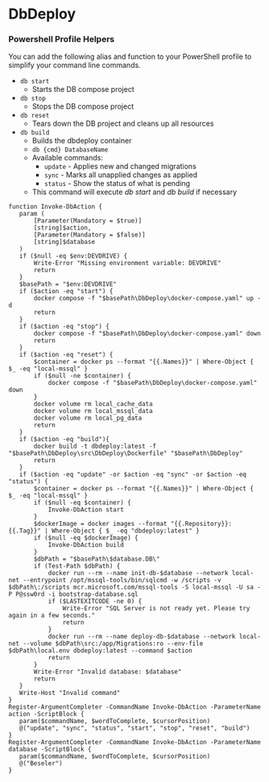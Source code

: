 # DbDeploy
 
### Powershell Profile Helpers

You can add the following alias and function to your PowerShell profile to simplify your command line commands.

- `db start`
	- Starts the DB compose project
- `db stop`
	- Stops the DB compose project
- `db reset`
	- Tears down the DB project and cleans up all resources
- `db build`
	- Builds the dbdeploy container
	- `db {cmd} DatabaseName`
	- Available commands:
		- `update` - Applies new and changed migrations
		- `sync` - Marks all unapplied changes as applied
		- `status` - Show the status of what is pending
	- This command will execute *db start* and *db build* if necessary

 ```
function Invoke-DbAction {
	param (
		[Parameter(Mandatory = $true)]
		[string]$action,
		[Parameter(Mandatory = $false)]
		[string]$database
	)
	if ($null -eq $env:DEVDRIVE) {
        Write-Error "Missing environment variable: DEVDRIVE"
        return
	}
	$basePath = "$env:DEVDRIVE"
	if ($action -eq "start") {
		docker compose -f "$basePath\DbDeploy\docker-compose.yaml" up -d
		return
	}
	if ($action -eq "stop") {
		docker compose -f "$basePath\DbDeploy\docker-compose.yaml" down
		return
	}
	if ($action -eq "reset") {
		$container = docker ps --format "{{.Names}}" | Where-Object { $_ -eq "local-mssql" }
		if ($null -ne $container) {
			docker compose -f "$basePath\DbDeploy\docker-compose.yaml" down
		}
		docker volume rm local_cache_data
		docker volume rm local_mssql_data
		docker volume rm local_pg_data
		return
	}
	if ($action -eq "build"){
		docker build -t dbdeploy:latest -f "$basePath\DbDeploy\src\DbDeploy\Dockerfile" "$basePath\DbDeploy"
		return
	}
	if ($action -eq "update" -or $action -eq "sync" -or $action -eq "status") {
		$container = docker ps --format "{{.Names}}" | Where-Object { $_ -eq "local-mssql" }
		if ($null -eq $container) {
			Invoke-DbAction start
		}
		$dockerImage = docker images --format "{{.Repository}}:{{.Tag}}" | Where-Object { $_ -eq "dbdeploy:latest" }
		if ($null -eq $dockerImage) {
			Invoke-DbAction build
		}
		$dbPath = "$basePath\$database.DB\"
		if (Test-Path $dbPath) {
			docker run --rm --name init-db-$database --network local-net --entrypoint /opt/mssql-tools/bin/sqlcmd -w /scripts -v $dbPath\:/scripts mcr.microsoft.com/mssql-tools -S local-mssql -U sa -P P@ssw0rd -i bootstrap-database.sql
			if ($LASTEXITCODE -ne 0) {
				Write-Error "SQL Server is not ready yet. Please try again in a few seconds."
				return
			}
			docker run --rm --name deploy-db-$database --network local-net --volume $dbPath\src:/app/Migrations:ro --env-file $dbPath\local.env dbdeploy:latest --command $action
			return
		}
		Write-Error "Invalid database: $database"
		return
	}
	Write-Host "Invalid command"
}
Register-ArgumentCompleter -CommandName Invoke-DbAction -ParameterName action -ScriptBlock {
	param($commandName, $wordToComplete, $cursorPosition)
	@("update", "sync", "status", "start", "stop", "reset", "build")
}
Register-ArgumentCompleter -CommandName Invoke-DbAction -ParameterName database -ScriptBlock {
	param($commandName, $wordToComplete, $cursorPosition)
	@("Beseler")
}
```